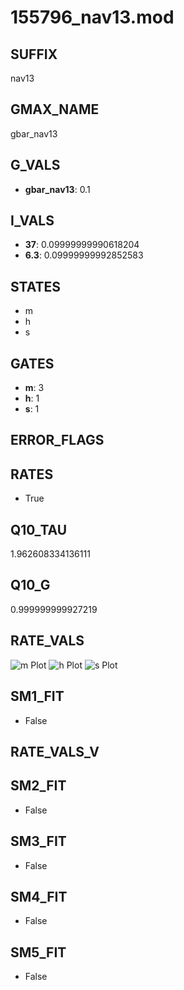 # 155796_nav13.mod

## SUFFIX

nav13

## GMAX_NAME

gbar_nav13

## G_VALS

- **gbar_nav13**: 0.1

## I_VALS

- **37**: 0.09999999990618204
- **6.3**: 0.09999999992852583

## STATES

- m
- h
- s

## GATES

- **m**: 3
- **h**: 1
- **s**: 1

## ERROR_FLAGS


## RATES

- True

## Q10_TAU

1.962608334136111

## Q10_G

0.999999999927219

## RATE_VALS

![m Plot](/Users/pbozelos/Dropbox/icg-Chai-Panos/supermodels/output_markdown_files/Na/155796_nav13.mod/images/m.png)
![h Plot](/Users/pbozelos/Dropbox/icg-Chai-Panos/supermodels/output_markdown_files/Na/155796_nav13.mod/images/h.png)
![s Plot](/Users/pbozelos/Dropbox/icg-Chai-Panos/supermodels/output_markdown_files/Na/155796_nav13.mod/images/s.png)

## SM1_FIT

- False

## RATE_VALS_V

## SM2_FIT

- False

## SM3_FIT

- False

## SM4_FIT

- False

## SM5_FIT

- False

